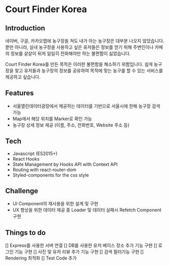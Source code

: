 # Court Finder Korea


## Introduction
네이버, 구글, 카카오맵에 농구장을 쳐도 내가 아는 농구장은 대부분 나오지 않았습니다. 뿐만 아니라, 실내 농구장을 사용하고 싶은 유저들은 정보를 얻기 위해 주변인이나 카페의 정보를 샅샅이 뒤져 일일히 전화해야만 하는 불편함이 싫었습니다. 

Court Finder Korea를 만든 목적은 이러한 불편함을 해소하기 위함입니다. 쉽게 농구장을 찾고 유저들과 농구장의 정보를 공유하여 목적에 맞는 농구를 할 수 있는 서비스를 제공하고 싶습니다.

## Features
- 서울열린데이터광장에서 제공하는 데이터를 기반으로 서울시에 한해 농구장 검색 가능
- Map에서 해당 위치를 Marker로 확인 가능
- 농구장 상세 정보 제공 (이름, 주소, 전화번호, Website 주소 등)

## Tech
- Javascript (ES2015+)
- React Hooks
- State Management by Hooks API with Context API
- Routing with react-router-dom
- Styled-components for the css style

## Challenge
- UI Component의 재사용을 위한 설계 및 구현
- UX 향상을 위한 데이터 제공 중 Loader 및 데이터 실패시 Refetch Component 구현

## Things to do
[] Express를 사용한 서버 연결
[] DB를 사용한 유저 베이스 장소 추가 기능 구현
[] 로그인 기능 구현
[] 사진 및 유저 리뷰 추가 기능 구현
[] 검색 필터기능 구현
[] Rendering 최적화
[] Test Code 추가
